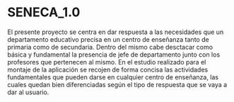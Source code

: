 # SENECA_1.0
El presente proyecto se centra en dar respuesta a las necesidades que un departamento educativo precisa en un centro de enseñanza tanto de primaria como de secundaria. Dentro del mismo cabe desctacar   como básica y fundamental la presencia de jefe de departamento junto con los profesores que pertenecen al mismo. En el estudio realizado para el montaje de la aplicación se recojen de forma concisa las actividades fundamentales que pueden darse en cualquier centro de enseñanza, las cuales quedan bien diferenciadas según el tipo de respuesta que se vaya a dar al usuario. 
